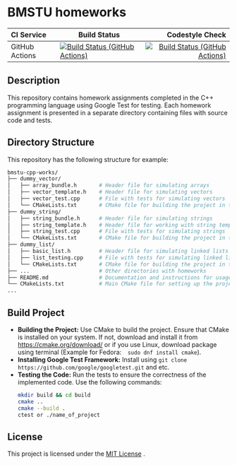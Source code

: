 # BMSTU homeworks


| **CI Service** | Build Status                                                                                                                                                                                                     |                                                                                                                                                                                                          Codestyle Check |
|:---------------|------------------------------------------------------------------------------------------------------------------------------------------------------------------------------------------------------------------|-------------------------------------------------------------------------------------------------------------------------------------------------------------------------------------------------------------------------:|
| GitHub Actions | [![Build Status (GitHub Actions)](https://github.com/s0mewha7/bmstu-cpp-works/actions/workflows/ci-cmake-tests.yml/badge.svg)](https://github.com/s0mewha7/bmstu-cpp-works/actions/workflows/ci-cmake-tests.yml) | [![Build Status (GitHub Actions)](https://github.com/s0mewha7/bmstu-cpp-works/actions/workflows/ci-cpp-style-check.yml/badge.svg)](https://github.com/s0mewha7/bmstu-cpp-works/actions/workflows/ci-cpp-style-check.yml) |

## Description
This repository contains homework assignments completed in the C++ programming language 
using Google Test for testing. Each homework assignment is presented in a separate directory containing files with source code and tests.

## Directory Structure
This repository has the following structure for example:
```bash
bmstu-cpp-works/
├── dummy_vector/
│   ├── array_bundle.h       # Header file for simulating arrays
│   ├── vector_template.h    # Header file for simulating vectors
│   ├── vector_test.cpp      # File with tests for simulating vectors
│   └── CMakeLists.txt       # CMake file for building the project in the dummy_vector directory
├── dummy_string/
│   ├── string_bundle.h      # Header file for simulating strings
│   ├── string_template.h    # Header file for working with string templates
│   ├── string_test.cpp      # File with tests for simulating strings
│   └── CMakeLists.txt       # CMake file for building the project in the dummy_string directory
├── dummy_list/
│   ├── basic_list.h         # Header file for simulating linked lists
│   ├── list_testing.cpp     # File with tests for simulating linked lists
│   └── CMakeLists.txt       # CMake file for building the project in the dummy_list directory
├── ...                      # Other directories with homeworks
├── README.md                # Documentation and instructions for usage
└── CMakeLists.txt           # Main CMake file for setting up the project and building
...
```
## Build Project
- **Building the Project:** Use CMake to build the project. Ensure that CMake is installed on your system. If not, download and install it from https://cmake.org/download/ or if you use Linux, download package using terminal (Example for Fedora:``` 
sudo dnf install cmake```).
- **Installing Google Test Framework:** Install using ```git clone https://github.com/google/googletest.git``` and etc.
- **Testing the Code:** Run the tests to ensure the correctness of the implemented code. Use the following commands:
    ```bash
    mkdir build && cd build
    cmake ..
    cmake --build .
    ctest or ./name_of_project
    ```
## License
This project is licensed under the [MIT License](https://github.com/git/git-scm.com/blob/main/MIT-LICENSE.txt)
. 

